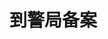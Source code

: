 # 到警局备案
<frame src="//player.bilibili.com/player.html?aid=569061643&bvid=BV1fv4y157VC&cid=1070321453&p=15" scrolling="no" border="0" frameborder="no" framespacing="0" allowfullscreen="true"> </frame>
<br />
<dialog>
# Hello. How can I help you?
## My [backpack/n.] was [stolen/v.] on the bus just now.
My friend and I were [riding/v./2] bus number 13.
We [got on:get on/v.] the bus at North Railway Station.
## I put my backpack on the empty seat next to me.
When I looked up a few minutes later, the backpack was gone.
# What did you have in the backpack?
## My wallet, passport, camera and a light jacket.
# Please fill out these [forms/n./3].
## OK. Thank you.
</dialog>
